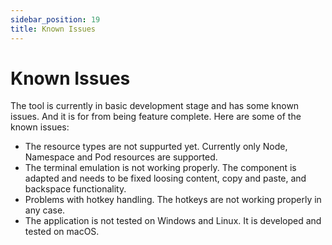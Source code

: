 ```yaml
---
sidebar_position: 19
title: Known Issues
---
```


# Known Issues

The tool is currently in basic development stage and has some known issues. And
it is for from being feature complete. Here are some of the known issues:

* The resource types are not suppurted yet. Currently only Node, Namespace and Pod resources are supported.
* The terminal emulation is not working properly. The component is adapted and needs to be fixed loosing content, copy and paste, and backspace functionality.
* Problems with hotkey handling. The hotkeys are not working properly in any case.
* The application is not tested on Windows and Linux. It is developed and tested on macOS.
